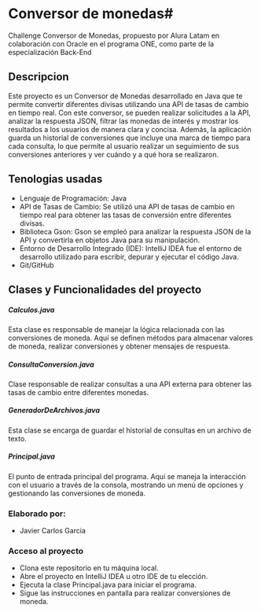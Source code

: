 # Conversor de monedas#

Challenge Conversor de Monedas, propuesto por Alura Latam en colaboración con Oracle en el programa ONE, como parte de la especialización Back-End

## Descripcion
Este proyecto es un Conversor de Monedas desarrollado en Java que te permite convertir diferentes divisas utilizando una API de tasas de cambio en tiempo real. Con este conversor, se pueden realizar solicitudes a la API, analizar la respuesta JSON, filtrar las monedas de interés y mostrar los resultados a los usuarios de manera clara y concisa. Además, la aplicación guarda un historial de conversiones que incluye una marca de tiempo para cada consulta, lo que permite al usuario realizar un seguimiento de sus conversiones anteriores y ver cuándo y a qué hora se realizaron.

## Tenologias usadas

- Lenguaje de Programación: Java
- API de Tasas de Cambio: Se utilizó una API de tasas de cambio en tiempo real para obtener las tasas de conversión entre diferentes divisas.
- Biblioteca Gson: Gson se empleó para analizar la respuesta JSON de la API y convertirla en objetos Java para su manipulación.
- Entorno de Desarrollo Integrado (IDE): IntelliJ IDEA fue el entorno de desarrollo utilizado para escribir, depurar y ejecutar el código Java.
- Git/GitHub

## Clases y Funcionalidades del proyecto
##### Calculos.java
Esta clase es responsable de manejar la lógica relacionada con las conversiones de moneda. Aquí se definen métodos para almacenar valores de moneda, realizar conversiones y obtener mensajes de respuesta.

##### ConsultaConversion.java
Clase responsable de realizar consultas a una API externa para obtener las tasas de cambio entre diferentes monedas.

##### GeneradorDeArchivos.java
Esta clase se encarga de guardar el historial de consultas en un archivo de texto.

##### Principal.java
El punto de entrada principal del programa. Aquí se maneja la interacción con el usuario a través de la consola, mostrando un menú de opciones y gestionando las conversiones de moneda.

### Elaborado por:
- Javier Carlos Garcia

### Acceso al proyecto

- Clona este repositorio en tu máquina local.
- Abre el proyecto en IntelliJ IDEA u otro IDE de tu elección.
- Ejecuta la clase Principal.java para iniciar el programa.
- Sigue las instrucciones en pantalla para realizar conversiones de moneda.


